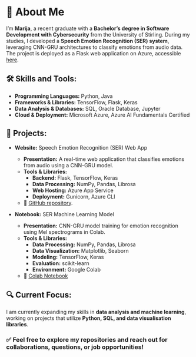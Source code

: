 # 👋 About Me

I’m **Marija**, a recent graduate with a **Bachelor’s degree in Software Development with Cybersecurity** from the University of Stirling. During my studies, I developed a **Speech Emotion Recognition (SER) system**, leveraging CNN-GRU architectures to classify emotions from audio data. The project is deployed as a Flask web application on Azure, accessible [here](https://ser-project-fvh6g9d3ekbucgd4.ukwest-01.azurewebsites.net/).

## 🛠️ Skills and Tools:
- **Programming Languages:** Python, Java
- **Frameworks & Libraries:** TensorFlow, Flask, Keras
- **Data Analysis & Databases:** SQL, Oracle Database, Jupyter
- **Cloud & Deployment:** Microsoft Azure, Azure AI Fundamentals Certified

## 📂 Projects:
- **Website:** Speech Emotion Recognition (SER) Web App  
  - **Presentation:** A real-time web application that classifies emotions from audio using a CNN-GRU model.  
  - **Tools & Libraries:**  
    - **Backend:** Flask, TensorFlow, Keras  
    - **Data Processing:** NumPy, Pandas, Librosa  
    - **Web Hosting:** Azure App Service  
    - **Deployment:** Gunicorn, Azure CLI  
  - 🔗 [GitHub repository](https://github.com/MPravdivceva/ser_project).

- **Notebook:** SER Machine Learning Model  
  - **Presentation:** CNN-GRU model training for emotion recognition using Mel spectrograms in Colab.  
  - **Tools & Libraries:**  
    - **Data Processing:** NumPy, Pandas, Librosa  
    - **Data Visualization:** Matplotlib, Seaborn  
    - **Modeling:** TensorFlow, Keras  
    - **Evaluation:** scikit-learn  
    - **Environment:** Google Colab  
  - 🔗 [Colab Notebook](https://colab.research.google.com/drive/1LKQWPSOm19wEz-mS10y7xgm8z7KycOC1?usp=sharing)

## 🔍 Current Focus:
I am currently expanding my skills in **data analysis and machine learning**, working on projects that utilize **Python, SQL, and data visualisation libraries**.

### ✅ Feel free to explore my repositories and reach out for collaborations, questions, or job opportunities!



